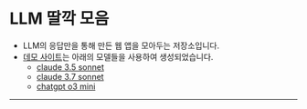 # LLM 딸깍 모음

- LLM의 응답만을 통해 만든 웹 앱을 모아두는 저장소입니다.
- [데모 사이트](https://joongi007.github.io/webapp-by-llm/)는 아래의 모델들을 사용하여 생성되었습니다.
    - [claude 3.5 sonnet](https://www.anthropic.com/news/claude-3-5-sonnet)
    - [claude 3.7 sonnet](https://www.anthropic.com/news/claude-3-7-sonnet)
    - [chatgpt o3 mini](https://openai.com/index/openai-o3-mini/)
----
